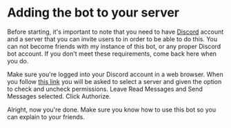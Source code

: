 # Adding the bot to your server
Before starting, it's important to note that you need to have [Discord][discord] account and a server that you can invite users to in order to be able to do this.
You can not become friends with my instance of this bot, or any proper Discord bot account.
If you don't meet these requirements, come back here when you do.

[discord]: https://discordapp.com

Make sure you're logged into your Discord account in a web browser.
When you follow [this link][add pythia] you will be asked to select a server and given the option to check and uncheck permissions.
Leave Read Messages and Send Messages selected. Click Authorize.

[add pythia]: https://discordapp.com/oauth2/authorize?client_id=202861748133298177&scope=bot&permissions=3072

Alright, now you're done. Make sure you know how to use this bot so you can explain to your friends.
